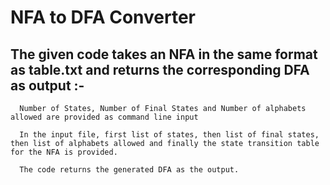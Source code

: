 # NFA to DFA Converter
## The given code takes an NFA in the same format as table.txt and returns the corresponding DFA as output :-
      Number of States, Number of Final States and Number of alphabets allowed are provided as command line input
      
      In the input file, first list of states, then list of final states, then list of alphabets allowed and finally the state transition table for the NFA is provided.
      
      The code returns the generated DFA as the output.
